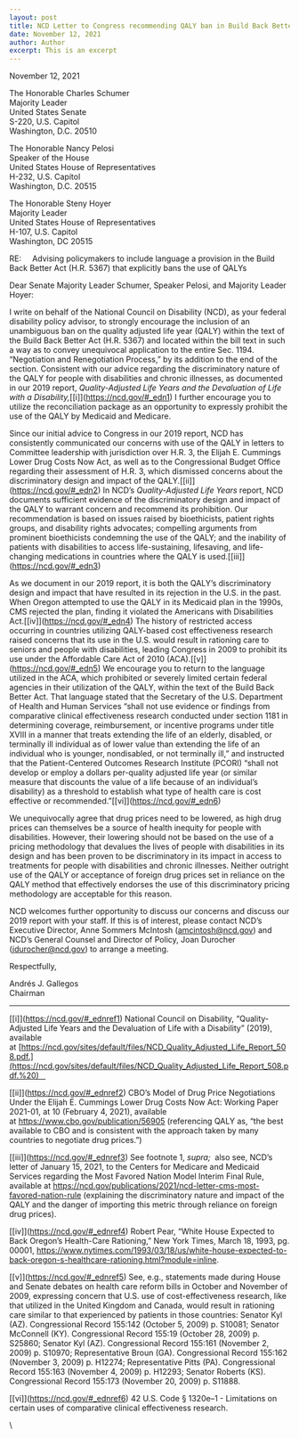 ```yaml
---
layout: post
title: NCD Letter to Congress recommending QALY ban in Build Back Better Act
date: November 12, 2021
author: Author
excerpt: This is an excerpt
---
```

<!--StartFragment-->

November 12, 2021

The Honorable Charles Schumer\
Majority Leader\
United States Senate\
S-220, U.S. Capitol\
Washington, D.C. 20510

The Honorable Nancy Pelosi\
Speaker of the House\
United States House of Representatives\
H-232, U.S. Capitol\
Washington, D.C. 20515

The Honorable Steny Hoyer\
Majority Leader\
United States House of Representatives\
H-107, U.S. Capitol\
Washington, DC 20515

RE:     Advising policymakers to include language a provision in the Build Back Better Act (H.R. 5367) that explicitly bans the use of QALYs

Dear Senate Majority Leader Schumer, Speaker Pelosi, and Majority Leader Hoyer:

I write on behalf of the National Council on Disability (NCD), as your federal disability policy advisor, to strongly encourage the inclusion of an unambiguous ban on the quality adjusted life year (QALY) within the text of the Build Back Better Act (H.R. 5367) and located within the bill text in such a way as to convey unequivocal application to the entire Sec. 1194. “Negotiation and Renegotiation Process,” by its addition to the end of the section. Consistent with our advice regarding the discriminatory nature of the QALY for people with disabilities and chronic illnesses, as documented in our 2019 report, *Quality-Adjusted Life Years and the Devaluation of Life with a Disability,*[\[i]](https://ncd.gov/#_edn1) I further encourage you to utilize the reconciliation package as an opportunity to expressly prohibit the use of the QALY by Medicaid and Medicare.

Since our initial advice to Congress in our 2019 report, NCD has consistently communicated our concerns with use of the QALY in letters to Committee leadership with jurisdiction over H.R. 3, the Elijah E. Cummings Lower Drug Costs Now Act, as well as to the Congressional Budget Office regarding their assessment of H.R. 3, which dismissed concerns about the discriminatory design and impact of the QALY.[\[ii]](https://ncd.gov/#_edn2) In NCD’s *Quality-Adjusted Life Years* report, NCD documents sufficient evidence of the discriminatory design and impact of the QALY to warrant concern and recommend its prohibition. Our recommendation is based on issues raised by bioethicists, patient rights groups, and disability rights advocates; compelling arguments from prominent bioethicists condemning the use of the QALY; and the inability of patients with disabilities to access life-sustaining, lifesaving, and life-changing medications in countries where the QALY is used.[\[iii]](https://ncd.gov/#_edn3)

As we document in our 2019 report, it is both the QALY’s discriminatory design and impact that have resulted in its rejection in the U.S. in the past. When Oregon attempted to use the QALY in its Medicaid plan in the 1990s, CMS rejected the plan, finding it violated the Americans with Disabilities Act.[\[iv]](https://ncd.gov/#_edn4) The history of restricted access occurring in countries utilizing QALY-based cost effectiveness research raised concerns that its use in the U.S. would result in rationing care to seniors and people with disabilities, leading Congress in 2009 to prohibit its use under the Affordable Care Act of 2010 (ACA).[\[v]](https://ncd.gov/#_edn5) We encourage you to return to the language utilized in the ACA, which prohibited or severely limited certain federal agencies in their utilization of the QALY, within the text of the Build Back Better Act. That language stated that the Secretary of the U.S. Department of Health and Human Services “shall not use evidence or findings from comparative clinical effectiveness research conducted under section 1181 in determining coverage, reimbursement, or incentive programs under title XVIII in a manner that treats extending the life of an elderly, disabled, or terminally ill individual as of lower value than extending the life of an individual who is younger, nondisabled, or not terminally ill,” and instructed that the Patient-Centered Outcomes Research Institute (PCORI) “shall not develop or employ a dollars per-quality adjusted life year (or similar measure that discounts the value of a life because of an individual’s disability) as a threshold to establish what type of health care is cost effective or recommended.”[\[vi]](https://ncd.gov/#_edn6)

We unequivocally agree that drug prices need to be lowered, as high drug prices can themselves be a source of health inequity for people with disabilities. However, their lowering should not be based on the use of a pricing methodology that devalues the lives of people with disabilities in its design and has been proven to be discriminatory in its impact in access to treatments for people with disabilities and chronic illnesses. Neither outright use of the QALY or acceptance of foreign drug prices set in reliance on the QALY method that effectively endorses the use of this discriminatory pricing methodology are acceptable for this reason.

NCD welcomes further opportunity to discuss our concerns and discuss our 2019 report with your staff. If this is of interest, please contact NCD’s Executive Director, Anne Sommers McIntosh ([amcintosh@ncd.gov](mailto:amcintosh@ncd.gov)) and NCD’s General Counsel and Director of Policy, Joan Durocher ([jdurocher@ncd.gov](mailto:jdurocher@ncd.gov)) to arrange a meeting.

Respectfully,

Andrés J. Gallegos\
Chairman



- - -

[\[i]](https://ncd.gov/#_ednref1) National Council on Disability, “Quality-Adjusted Life Years and the Devaluation of Life with a Disability” (2019), available at [https://ncd.gov/sites/default/files/NCD_Quality_Adjusted_Life_Report_508.pdf.](https://ncd.gov/sites/default/files/NCD_Quality_Adjusted_Life_Report_508.pdf.%20)   

[\[ii]](https://ncd.gov/#_ednref2) CBO’s Model of Drug Price Negotiations Under the Elijah E. Cummings Lower Drug Costs Now Act: Working Paper 2021-01, at 10 (February 4, 2021), available at <https://www.cbo.gov/publication/56905> (referencing QALY as, “the best available to CBO and is consistent with the approach taken by many countries to negotiate drug prices.”)

[\[iii]](https://ncd.gov/#_ednref3) See footnote 1, *supra;*  also see, NCD’s letter of January 15, 2021, to the Centers for Medicare and Medicaid Services regarding the Most Favored Nation Model Interim Final Rule, available at <https://ncd.gov/publications/2021/ncd-letter-cms-most-favored-nation-rule> (explaining the discriminatory nature and impact of the QALY and the danger of importing this metric through reliance on foreign drug prices).

[\[iv]](https://ncd.gov/#_ednref4) Robert Pear, “White House Expected to Back Oregon’s Health-Care Rationing,” New York Times, March 18, 1993, pg. 00001, https://www.nytimes.com/1993/03/18/us/white-house-expected-to-back-oregon-s-healthcare-rationing.html?module=inline.

[\[v]](https://ncd.gov/#_ednref5) See, e.g., statements made during House and Senate debates on health care reform bills in October and November of 2009, expressing concern that U.S. use of cost-effectiveness research, like that utilized in the United Kingdom and Canada, would result in rationing care similar to that experienced by patients in those countries: Senator Kyl (AZ). Congressional Record 155:142 (October 5, 2009) p. S10081; Senator McConnell (KY). Congressional Record 155:19 (October 28, 2009) p. S25860; Senator Kyl (AZ). Congressional Record 155:161 (November 2, 2009) p. S10970; Representative Broun (GA). Congressional Record 155:162 (November 3, 2009) p. H12274; Representative Pitts (PA). Congressional Record 155:163 (November 4, 2009) p. H12293; Senator Roberts (KS). Congressional Record 155:173 (November 20, 2009) p. S11888.

[\[vi]](https://ncd.gov/#_ednref6) 42 U.S. Code § 1320e–1 - Limitations on certain uses of comparative clinical effectiveness research.

\
<!--EndFragment-->